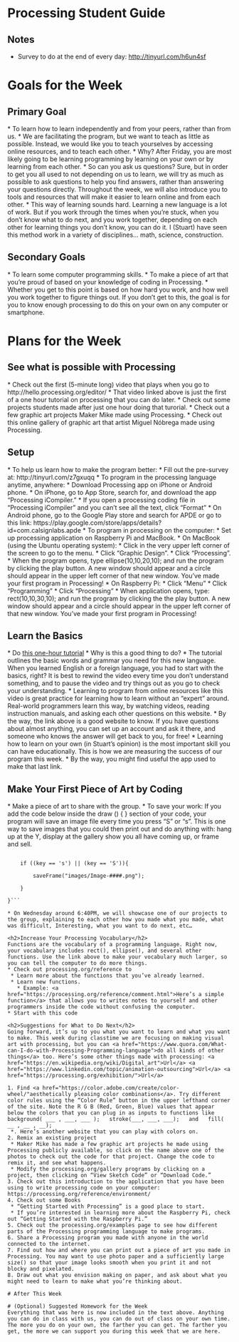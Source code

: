 # Processing Student Guide

<h2>Notes</h2>

* Survey to do at the end of every day: http://tinyurl.com/h6un4sf

# Goals for the Week

<h2>Primary Goal</h2>
* To learn how to learn independently and from your peers, rather than from us. 
 * We are facilitating the program, but we want to teach as little as possible. Instead, we would like you to teach yourselves by accessing online resources, and to teach each other. 
   * Why? After Friday, you are most likely going to be learning programming by learning on your own or by learning from each other.
   * So can you ask us questions? Sure, but in order to get you all used to not depending on us to learn, we will try as much as possible to ask questions to help you find answers, rather than answering your questions directly. Throughout the week, we will also introduce you to tools and resources that will make it easier to learn online and from each other.
   * This way of learning sounds hard.  Learning a new language is a lot of work. But if you work through the times when you’re stuck, when you don’t know what to do next, and you work together, depending on each other for learning things you don’t know, you can do it. I (Stuart) have seen this method work in a variety of disciplines… math, science, construction.

<h2>Secondary Goals</h2>
* To learn some computer programming skills.
* To make a piece of art that you’re proud of based on your knowledge of coding in Processing.
 * Whether you get to this point is based on how hard you work, and how well you work together to figure things out. If you don’t get to this, the goal is for you to know enough processing to do this on your own on any computer or smartphone.

# Plans for the Week

<h2>See what is possible with Processing</h2>
* Check out the first (5-minute long) video that plays when you go to http://hello.processing.org/editor/
* That video linked above is just the first of a one hour tutorial on processing that you can do later.
 * Check out some projects students made after just one hour doing that turorial. 
 * Check out a few graphic art projects Maker Mike made using Processing. 
 * Check out this online gallery of graphic art that artist Miguel Nóbrega made using Processing.

<h2>Setup</h2>
* To help us learn how to make the program better: 
 * Fill out the pre-survey at: http://tinyurl.com/z7gxuqq
* To program in the processing language anytime, anywhere:
 * Download Processing app on iPhone or Android phone.
   * On iPhone, go to App Store, search for, and download the app “Processing iCompiler.”     
    * If you open a processing coding file in “Processing iCompiler” and you can’t see all the text, click “Format”
   * On Android phone, go to the Google Play store and search for APDE or go to this link: https://play.google.com/store/apps/details?id=com.calsignlabs.apde
* To program in processing on the computer:
 * Set up processing application on Raspberry Pi and MacBook.
  * On MacBook (using the Ubuntu operating system):
    * Click in the very upper left corner of the screen to go to the menu.
    * Click “Graphic Design”.
    * Click “Processing”.
    * When the program opens, type ellipse(10,10,20,10);  and run the program by clicking the play button. A new window should appear and a circle should appear in the upper left corner of that new window. You’ve made your first program in Processing!
  * On Raspberry Pi:
    * Click “Menu”
    * Click “Programming”
    * Click “Processing”
    * When application opens, type:  rect(10,10,30,10);  and run the program by clicking the the play button. A new window should appear and a circle should appear in the upper left corner of that new window. You’ve made your first program in Processing!

<h2>Learn the Basics</h2>
* Do <a href="http://hello.processing.org/">this one-hour tutorial</a>
 * Why is this a good thing to do?
   * The tutorial outlines the basic words and grammar you need for this new language. When you learned English or a foreign language, you had to start with the basics, right? It is best to rewind the video every time you don’t understand something, and to pause the video and try things out as you go to check your understanding.
   * Learning to program from online resources like this video is great practice for learning how to learn without an “expert” around. Real-world programmers learn this way, by watching videos, reading instruction manuals, and asking each other questions on this website.
   * By the way, the link above is a good website to know. If you have questions about almost anything, you can set up an account and ask it there, and someone who knows the answer will get back to you, for free! 
  * Learning how to learn on your own (in Stuart’s opinion) is the most important skill you can have educationally. This is how we are measuring the success of our program this week. 
   * By the way, you might find useful the app used to make that last link.

<h2>Make Your First Piece of Art by Coding</h2>
* Make a piece of art to share with the group. 
 * To save your work: If you add the code below inside the draw () {      }  section of your code, your program will save an image file every time you press “S” or “s”. This is one way to save images that you could then print out and do anything with: hang up at the Y, display at the gallery show you all have coming up, or frame and sell.

```if ( keyPressed ) {

    if ((key == 's') || (key == 'S')){
    
        saveFrame("images/Image-####.png");
        
    }
    
}```

* On Wednesday around 6:40PM, we will showcase one of our projects to the group, explaining to each other how you made what you made, what was difficult, Interesting, what you want to do next, etc…

<h2>Increase Your Processing Vocabulary</h2>
Functions are the vocabulary of a programming language. Right now, your vocabulary includes rect(), ellipse(), and several other functions. Use the link above to make your vocabulary much larger, so you can tell the computer to do more things.
* Check out processing.org/reference to
 * Learn more about the functions that you’ve already learned.
 * Learn new functions. 
   * Example: <a href="https://processing.org/reference/comment.html">Here’s a simple function</a> that allows you to writes notes to yourself and other programmers inside the code without confusing the computer.
* Start with this code 

<h2>Suggestions for What to Do Next</h2>
Going forward, it’s up to you what you want to learn and what you want to make. This week during classtime we are focusing on making visual art with processing, but you can <a href="https://www.quora.com/What-can-I-do-with-Processing-Programming-language">do all kinds of other things</a> too. Here’s some other things made with processing: <a href="https://en.wikipedia.org/wiki/Digital_art">Url</a> <a href="https://www.linkedin.com/topic/animation-outsourcing">Url</a> <a href="https://processing.org/exhibition/">Url</a>

1. Find <a href="https://color.adobe.com/create/color-wheel/"aesthetically pleasing color combinations</a>. Try different color rules using the “Color Rule” button in the upper lefthand corner of the site. Note the R G B (Red, Green, Blue) values that appear below the colors that you can plug in as inputs to functions like background( ___ , ___, ___ );   stroke(___, ___, ___);   and   fill( __ , __ , __);
 *. Here’s another website that you can play with colors on.
2. Remix an existing project
 * Maker Mike has made a few graphic art projects he made using Processing publicly available, so click on the name above one of the photos to check out the code for that project. Change the code to remix it, and see what happens.
 * Modify the processing.org/gallery programs by clicking on a project, then clicking on “View Sketch Code” or “Download Code.”
3. Check out this introduction to the application that you have been using to write processing code on your computer: https://processing.org/reference/environment/
4. Check out some Books
 * “Getting Started with Processing” is a good place to start. 
 * If you’re interested in learning more about the Raspberry Pi, check out “Getting Started with the Raspberry Pi.”
5. Check out the processing.org/examples page to see how different parts of the Processing programming language to make programs. 
6. Share a Processing program you made with anyone in the world connected to the internet. 
7. Find out how and where you can print out a piece of art you made in Processing. You may want to use photo paper and a sufficiently large size() so that your image looks smooth when you print it and not blocky and pixelated.
8. Draw out what you envision making on paper, and ask about what you might need to learn to make what you’re thinking about.

# After This Week

# (Optional) Suggested Homework for the Week
Everything that was here is now included in the text above. Anything you can do in class with us, you can do out of class on your own time. The more you do on your own, the farther you can get. The farther you get, the more we can support you during this week that we are here.

